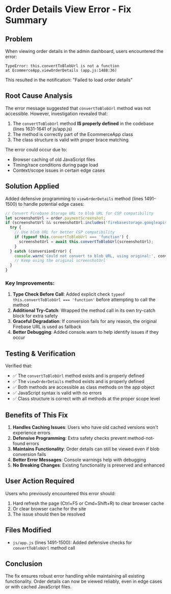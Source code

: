 # Order Details View Error - Fix Summary

## Problem
When viewing order details in the admin dashboard, users encountered the error:
```
TypeError: this.convertToBlobUrl is not a function
at EcommerceApp.viewOrderDetails (app.js:1488:36)
```

This resulted in the notification: "Failed to load order details"

## Root Cause Analysis

The error message suggested that `convertToBlobUrl` method was not accessible. However, investigation revealed that:

1. The `convertToBlobUrl` method **IS properly defined** in the codebase (lines 1631-1641 of js/app.js)
2. The method is correctly part of the EcommerceApp class
3. The class structure is valid with proper brace matching

The error could occur due to:
- Browser caching of old JavaScript files
- Timing/race conditions during page load
- Context/scope issues in certain edge cases

## Solution Applied

Added defensive programming to `viewOrderDetails` method (lines 1491-1500) to handle potential edge cases:

```javascript
// Convert Firebase Storage URL to blob URL for CSP compatibility
let screenshotUrl = order.paymentScreenshot;
if (screenshotUrl && screenshotUrl.includes('firebasestorage.googleapis.com')) {
  try {
    // Use blob URL for better CSP compatibility
    if (typeof this.convertToBlobUrl === 'function') {
      screenshotUrl = await this.convertToBlobUrl(screenshotUrl);
    }
  } catch (conversionError) {
    console.warn('Could not convert to blob URL, using original:', conversionError);
    // Keep using the original screenshotUrl
  }
}
```

### Key Improvements:

1. **Type Check Before Call**: Added explicit check `typeof this.convertToBlobUrl === 'function'` before attempting to call the method
2. **Additional Try-Catch**: Wrapped the method call in its own try-catch block for extra safety
3. **Graceful Degradation**: If conversion fails for any reason, the original Firebase URL is used as fallback
4. **Better Debugging**: Added console.warn to help identify issues if they occur

## Testing & Verification

Verified that:
- ✅ The `convertToBlobUrl` method exists and is properly defined
- ✅ The `viewOrderDetails` method exists and is properly defined
- ✅ Both methods are accessible as class methods on the app object
- ✅ JavaScript syntax is valid with no errors
- ✅ Class structure is correct with all methods at the proper scope level

## Benefits of This Fix

1. **Handles Caching Issues**: Users who have old cached versions won't experience errors
2. **Defensive Programming**: Extra safety checks prevent method-not-found errors
3. **Maintains Functionality**: Order details can still be viewed even if blob conversion fails
4. **Better Error Messages**: Console warnings help with debugging
5. **No Breaking Changes**: Existing functionality is preserved and enhanced

## User Action Required

Users who previously encountered this error should:
1. Hard refresh the page (Ctrl+F5 or Cmd+Shift+R) to clear browser cache
2. Or clear browser cache for the site
3. The issue should then be resolved

## Files Modified

- `js/app.js` (lines 1491-1500): Added defensive checks for `convertToBlobUrl` method call

## Conclusion

The fix ensures robust error handling while maintaining all existing functionality. Order details can now be viewed reliably, even in edge cases or with cached JavaScript files.
